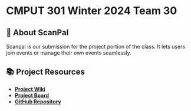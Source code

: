 # CMPUT 301 Winter 2024 Team 30

## 🚀 About ScanPal

Scanpal is our submission for the project portion of the class. It lets users join events or manage their own events seamlessly.

## 📚 Project Resources

- **[Project Wiki](https://github.com/CMPUT301W24T30/ScanPal/wiki)**
- **[Project Board](https://github.com/orgs/CMPUT301W24T30/projects/1)**
- **[GitHub Repository](https://github.com/CMPUT301W24T30/ScanPal)**
